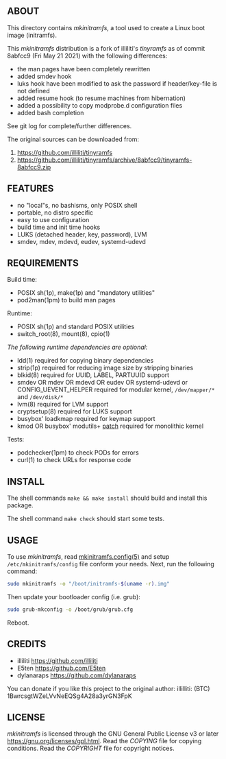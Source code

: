 ABOUT
-----
This directory contains *mkinitramfs*, a tool used to create a Linux
boot image (initramfs).

This *mkinitramfs* distribution is a fork of illiliti's *tinyramfs* as
of commit 8abfcc9 (Fri May 21 2021) with the following differences:

  * the man pages have been completely rewritten
  * added smdev hook
  * luks hook have been modified to ask the password if
    header/key-file is not defined
  * added resume hook (to resume machines from hibernation)
  * added a possibility to copy modprobe.d configuration files
  * added bash completion

See git log for complete/further differences.

The original sources can be downloaded from:
  1. https://github.com/illiliti/tinyramfs
  2. https://github.com/illiliti/tinyramfs/archive/8abfcc9/tinyramfs-8abfcc9.zip

FEATURES
--------
  * no "local"s, no bashisms, only POSIX shell
  * portable, no distro specific
  * easy to use configuration
  * build time and init time hooks
  * LUKS (detached header, key, password), LVM
  * smdev, mdev, mdevd, eudev, systemd-udevd

REQUIREMENTS
------------
Build time:
  * POSIX sh(1p), make(1p) and "mandatory utilities"
  * pod2man(1pm) to build man pages

Runtime:
  * POSIX sh(1p) and standard POSIX utilities
  * switch_root(8), mount(8), cpio(1)

  *The following runtime dependencies are optional:*

  * ldd(1) required for copying binary dependencies
  * strip(1p) required for reducing image size by stripping binaries
  * blkid(8) required for UUID, LABEL, PARTUUID support
  * smdev OR mdev OR mdevd OR eudev OR systemd-udevd or CONFIG_UEVENT_HELPER
    required for modular kernel, `/dev/mapper/*` and `/dev/disk/*`
  * lvm(8) required for LVM support
  * cryptsetup(8) required for LUKS support
  * busybox' loadkmap required for keymap support
  * kmod OR busybox' modutils+
    [patch](patches/modprobe-kernel-version.patch)
    required for monolithic kernel

Tests:
  * podchecker(1pm) to check PODs for errors
  * curl(1) to check URLs for response code

INSTALL
-------
The shell commands `make && make install` should build and install
this package.

The shell command `make check` should start some tests.

USAGE
-----
To use *mkinitramfs*, read
[mkinitramfs.config(5)](mkinitramfs.config.5.pod)
and setup `/etc/mkinitramfs/config` file conform your needs.  Next,
run the following command:

```sh
sudo mkinitramfs -o "/boot/initramfs-$(uname -r).img"
```
Then update your bootloader config (i.e. grub):
```sh
sudo grub-mkconfig -o /boot/grub/grub.cfg
```
Reboot.

CREDITS
-------
  * illiliti    <https://github.com/illiliti>
  * E5ten       <https://github.com/E5ten>
  * dylanaraps  <https://github.com/dylanaraps>

You can donate if you like this project to the original author:
illilliti: (BTC) 1BwrcsgtWZeLVvNeEQSg4A28a3yrGN3FpK

LICENSE
-------
*mkinitramfs* is licensed through the GNU General Public License v3
or later <https://gnu.org/licenses/gpl.html>.
Read the *COPYING* file for copying conditions.
Read the *COPYRIGHT* file for copyright notices.

<!-- vim:sw=2:ts=2:sts=2:et:cc=72:tw=70
End of file. -->
